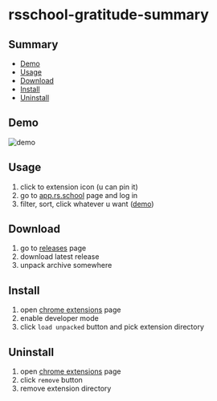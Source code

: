 # rsschool-gratitude-summary

## Summary

- [Demo](#demo)
- [Usage](#usage)
- [Download](#download)
- [Install](#install)
- [Uninstall](#uninstall)

## Demo

![demo](https://github.com/user-attachments/assets/07c5eaba-ab4e-4d8b-a826-b39cf3bd9ed0)

## Usage

1. click to extension icon (u can pin it)
2. go to [app.rs.school](https://app.rs.school/) page and log in
3. filter, sort, click whatever u want ([demo](#demo))

## Download

1. go to [releases](https://github.com/EternalRival/rsschool-gratitude-summary/releases) page
2. download latest release
3. unpack archive somewhere

## Install

1. open [chrome extensions](chrome://extensions/) page
2. enable developer mode
3. click `load unpacked` button and pick extension directory

## Uninstall

1. open [chrome extensions](chrome://extensions/) page
2. click `remove` button
3. remove extension directory
